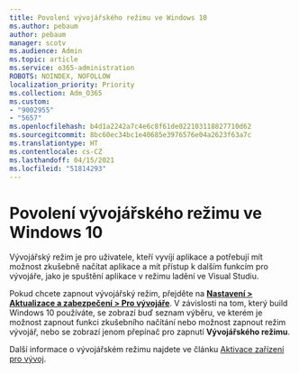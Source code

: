 ```yaml
---
title: Povolení vývojářského režimu ve Windows 10
ms.author: pebaum
author: pebaum
manager: scotv
ms.audience: Admin
ms.topic: article
ms.service: o365-administration
ROBOTS: NOINDEX, NOFOLLOW
localization_priority: Priority
ms.collection: Adm_O365
ms.custom:
- "9002955"
- "5657"
ms.openlocfilehash: b4d1a2242a7c4e6c8f61de022103118827710d62
ms.sourcegitcommit: 8bc60ec34bc1e40685e3976576e04a2623f63a7c
ms.translationtype: HT
ms.contentlocale: cs-CZ
ms.lasthandoff: 04/15/2021
ms.locfileid: "51814293"
---
```

# <a name="enable-developer-mode-in-windows-10"></a>Povolení vývojářského režimu ve Windows 10

Vývojářský režim je pro uživatele, kteří vyvíjí aplikace a potřebují mít možnost zkušebně načítat aplikace a mít přístup k dalším funkcím pro vývojáře, jako je spuštění aplikace v režimu ladění ve Visual Studiu.

Pokud chcete zapnout vývojářský režim, přejděte na **[Nastavení > Aktualizace a zabezpečení > Pro vývojáře](ms-settings:developers?activationSource=GetHelp)**. V závislosti na tom, který build Windows 10 používáte, se zobrazí buď seznam výběru, ve kterém je možnost zapnout funkci zkušebního načítání nebo možnost zapnout režim vývojář, nebo se zobrazí jenom přepínač pro zapnutí **Vývojářského režimu**.

Další informace o vývojářském režimu najdete ve článku [Aktivace zařízení pro vývoj](https://docs.microsoft.com/windows/uwp/get-started/enable-your-device-for-development).
